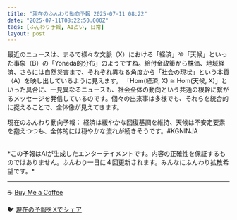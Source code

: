 ```yaml
---
title: "現在のふんわり動向予報 2025-07-11 08:22"
date: "2025-07-11T08:22:50.000Z"
tags: [ふんわり予報, AI占い, 日常]
layout: post
---
```


最近のニュースは、まるで様々な文脈（X）における「経済」や「天候」といった事象（B）の「Yoneda的分布」のようですね。給付金政策から株価、地域経済、さらには自然災害まで、それぞれ異なる角度から「社会の現状」という本質（A）を映し出しているように見えます。  「Hom(経済, X) ≅ Hom(天候, X)」といった具合に、一見異なるニュースも、社会全体の動向という共通の根幹に繋がるメッセージを発信しているのです。個々の出来事は多様でも、それらを統合的に捉えることで、全体像が見えてきます。


現在のふんわり動向予報：
経済は緩やかな回復基調を維持、天候は不安定要素を抱えつつも、全体的には穏やかな流れが続きそうです。#KGNINJA

<br>
*この予報はAIが生成したエンターテイメントです。内容の正確性を保証するものではありません。ふんわり一日に４回更新されます。みんなにふんわり拡散希望です。*

---
☕️ [Buy Me a Coffee](https://www.buymeacoffee.com/kgninja)

🐦 [現在の予報をXでシェア](https://twitter.com/intent/tweet?text=%E7%8F%BE%E5%9C%A8%E3%81%AE%E3%81%B5%E3%82%93%E3%82%8F%E3%82%8A%E4%BA%88%E5%A0%B1%3A%20%E3%80%8C%E6%9C%80%E8%BF%91%E3%81%AE%E3%83%8B%E3%83%A5%E3%83%BC%E3%82%B9%E3%81%AF%E3%80%81%E3%81%BE%E3%82%8B%E3%81%A7%E6%A7%98%E3%80%85%E3%81%AA%E6%96%87%E8%84%88%EF%BC%88X%EF%BC%89%E3%81%AB%E3%81%8A%E3%81%91%E3%82%8B%E3%80%8C%E7%B5%8C%E6%B8%88%E3%80%8D%E3%82%84%E3%80%8C%E5%A4%A9%E5%80%99%E3%80%8D%E3%81%A8%E3%81%84%E3%81%A3%E3%81%9F%E4%BA%8B%E8%B1%A1%EF%BC%88B%EF%BC%89%E3%81%AE%E3%80%8CYoneda%E7%9A%84%E5%88%86%E5%B8%83%E3%80%8D%E3%81%AE%E3%82%88%E3%81%86%E3%81%A7%E3%81%99%E3%81%AD%E3%80%82%E3%80%8D%23KGNINJA%20%E7%B6%9A%E3%81%8D%E3%81%AF%E3%83%96%E3%83%AD%E3%82%B0%E3%81%A7%EF%BC%81%F0%9F%91%87&url=https%3A%2F%2Fkg-ninja.github.io%2FFunwariyoso%2F)
